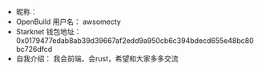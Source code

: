 - 昵称：  
- OpenBuild 用户名： awsomecty 
- Starknet 钱包地址：0x0179477edab8ab39d39667af2edd9a950cb6c394bdecd655e48bc80bc726dfcd
- 自我介绍：  我会前端，会rust，希望和大家多多交流
